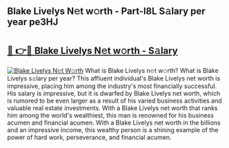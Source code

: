## Blake Livelys N𝚎t w𝚘rth - Part-l8L S𝚊lary per year pe3HJ

# <h2><a href="http://gc48on.nevu.top/?p=Blake+Livelys">🔗 👉🔴 Blake Livelys N𝚎t w𝚘rth - S𝚊lary</a></h2>

[![Blake Livelys N𝚎t W𝚘rth](https://i.imgur.com/Oavwk0R.jpeg)](http://gc48on.nevu.top/?p=Blake+Livelys)
What is Blake Livelys n𝚎t w𝚘rth? What is Blake Livelys s𝚊lary per year?
This affluent individual's Blake Livelys net worth is impressive, placing him among the industry's most financially successful. His salary is impressive, but it is dwarfed by Blake Livelys net worth, which is rumored to be even larger as a result of his varied business activities and valuable real estate investments. With a Blake Livelys net worth that ranks him among the world's wealthiest, this man is renowned for his business acumen and financial acumen. With a Blake Livelys net worth in the billions and an impressive income, this wealthy person is a shining example of the power of hard work, perseverance, and financial acumen.
